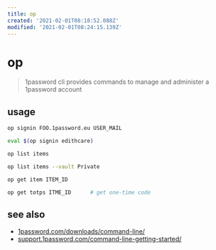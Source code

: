 ```yaml
---
title: op
created: '2021-02-01T08:18:52.088Z'
modified: '2021-02-01T08:24:15.139Z'
---
```


# op

> 1password cli provides commands to manage and administer a 1password account

## usage
```sh
op signin FOO.1password.eu USER_MAIL

eval $(op signin edithcare)

op list items

op list items --vault Private

op get item ITEM_ID

op get totps ITME_ID      # get one-time code
```

## see also
- [1password.com/downloads/command-line/](https://1password.com/downloads/command-line/)
- [support.1password.com/command-line-getting-started/](https://support.1password.com/command-line-getting-started/)
